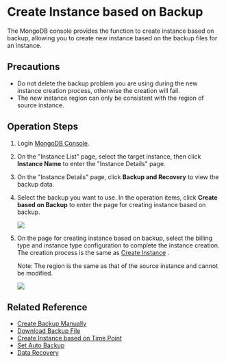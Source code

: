 # Create Instance based on Backup

The MongoDB console provides the function to create instance based on backup, allowing you to create new instance based on the backup files for an instance.

## Precautions

- Do not delete the backup problem you are using during the new instance creation process, otherwise the creation will fail.
- The new instance region can only be consistent with the region of source instance.

## Operation Steps

1. Login [MongoDB Console](https://mongodb-console.jdcloud.com/mongodb).
1. On the "Instance List" page, select the target instance, then click **Instance Name** to enter the "Instance Details" page.
1. On the "Instance Details" page, click **Backup and Recovery** to view the backup data.
1. Select the backup you want to use. In the operation items, click **Create based on Backup** to enter the page for creating instance based on backup.

    ![](https://github.com/jdcloudcom/cn/blob/master/image/mongodb/mongo-022.png)

	
1. On the page for creating instance based on backup, select the billing type and instance type configuration to complete the instance creation. The creation process is the same as [Create Instance](../../Getting-Started/Create-Instance.md) .

    Note: The region is the same as that of the source instance and cannot be modified.

    ![](https://github.com/jdcloudcom/cn/blob/master/image/mongodb/mongo-023.png)

## Related Reference

- [Create Backup Manually](Create-Backup.md)
- [Download Backup File](Download-Bckup.md)
- [Create Instance based on Time Point](Create-Instance-by-Point-in-Time.md)
- [Set Auto Backup](Modify-Backup-Policy.md)
- [Data Recovery](Restore-Instance.md)

